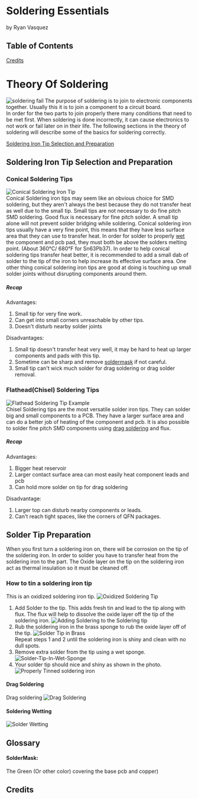 # Soldering Essentials

by Ryan Vasquez

## Table of Contents


[Credits](#Credits)

# Theory Of Soldering

![soldering fail](Photos/stock-image-fail-soldering-iron-bob-byron-1.jpg)
The purpose of soldering is to join to electronic components together.
Usually this it is to join a component to a circuit board.  
In order for the two parts to join properly there many conditions that
need to be met first. When soldering is done incorrectly, it can cause
electronics to not work or fail later on in their life. The following
sections in the theory of soldering will describe some of the basics for
soldering correctly.

[Soldering Iron Tip Selection and Preparation](#soldering-iron-tip-selection-and-preparation)

## Soldering Iron Tip Selection and Preparation

### Conical Soldering Tips

![Conical Soldering Iron Tip](Photos/Conical-Soldering-Iron-Tip.jpg)  
Conical Soldering iron tips may seem like an obvious choice for SMD
soldering, but they aren't always the best because they do not transfer
heat as well due to the small tip. Small tips are not necessary to do
fine pitch SMD soldering. Good flux is necessary for fine pitch solder.
A small tip alone will not prevent solder bridging while soldering.
Conical soldering iron tips usually have a very fine point, this means
that they have less surface area that they can use to transfer heat. In
order for solder to properly [wet](#soldering-wetting) the component and
pcb pad, they must both be above the solders melting point. (About
360°C/ 680°F for Sn63Pb37). In order to help conical soldering tips
transfer heat better, it is recommended to add a small dab of solder to
the tip of the iron to help increase its effective surface area. One
other thing conical soldering iron tips are good at doing is touching up
small solder joints without disrupting components around them.

##### Recap

Advantages:
1. Small tip for very fine work.
2. Can get into small corners unreachable by other tips.
3. Doesn't disturb nearby solder joints

Disadvantages:
1. Small tip doesn't transfer heat very well, it may be hard to heat up
   larger components and pads with this tip.
2. Sometime can be sharp and remove [soldermask](#soldermask) if not
   careful.
3. Small tip can't wick much solder for drag soldering or drag solder
   removal.


### Flathead(Chisel) Soldering Tips

![Flathead Soldering Tip Example](Photos/Chisel-Soldering-Tip.jpg)  
Chisel Soldering tips are the most versatile solder iron tips. They can
solder big and small components to a PCB. They have a larger surface
area and can do a better job of heating of the component and pcb. It is
also possible to solder fine pitch SMD components using
[drag soldering](#drag-soldering) and flux.

##### Recap

Advantages:
1. Bigger heat reservoir
2. Larger contact surface area can most easily heat component leads and
   pcb
3. Can hold more solder on tip for drag soldering

Disadvantage:
1. Larger top can disturb nearby components or leads.
2. Can't reach tight spaces, like the corners of QFN packages.

## Solder Tip Preparation

When you first turn a soldering iron on, there will be corrosion on the
tip of the soldering iron. In order to solder you have to transfer heat
from the soldering iron to the part. The Oxide layer on the tip on the
soldering iron act as thermal insulation so it must be cleaned off.

### How to tin a soldering iron tip
This is an oxidized soldering iron tip. 
![Oxidized Soldering Tip](Photos/CorrodedSolderingTip.jpg)  
1. Add Solder to the tip. This adds fresh tin and lead to the tip along
   with flux. The flux will help to dissolve the oxide layer off the tip
   of the soldering iron.
![Adding Soldering to the Soldering tip](Photos/Solder-On-Corroded-Tip.jpg)  
2. Rub the soldering iron in the brass sponge to rub the oxide layer off of the tip.
![Solder Tip in Brass](Photos/Solder-Tip-In-Brass.jpg)  
Repeat steps 1 and 2 until the soldering iron is shiny and clean with no dull spots.
3. Remove extra solder from the tip using a wet sponge.
![Solder-Tip-In-Wet-Sponge](Photos/Solder-Tip-In-Wet-Sponge.jpg)  
4. Your solder tip should nice and shiny as shown in the photo.
![Properly Tinned soldering iron](Photos/Clean-Solder-Tip.jpg)












#### Drag Soldering

Drag soldering ![Drag Soldering](Photos/DragSoldering.gif)

#### Soldering Wetting

![Solder Wetting](Photos/solder-wetting-blob.jpg)


## Glossary

#### SolderMask:

The Green (Or other color) covering the base pcb and copper)

## Credits

